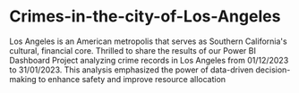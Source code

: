 # Crimes-in-the-city-of-Los-Angeles
Los Angeles is an American metropolis that serves as Southern California's cultural, financial core. Thrilled to share the results of our Power BI Dashboard Project analyzing crime records in Los Angeles from 01/12/2023 to 31/01/2023. This analysis emphasized the power of data-driven decision-making to enhance safety and improve resource allocation
